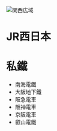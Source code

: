 ![関西広域](https://i.imgur.com/pXcvac9.png)





# JR西日本

# 私鐵

- 南海電鐵
- 大阪地下鐵
- 阪急電車
- 阪神電車
- 京阪電車
- 叡山電鐵